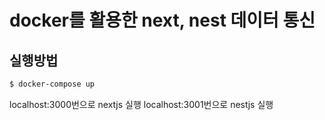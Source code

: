 # docker를 활용한 next, nest 데이터 통신

## 실행방법
``` bash
$ docker-compose up
```

localhost:3000번으로 nextjs 실행
localhost:3001번으로 nestjs 실행

